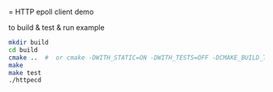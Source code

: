 = HTTP epoll client demo

to build & test & run example
```bash
mkdir build
cd build
cmake ..  #  or cmake -DWITH_STATIC=ON -DWITH_TESTS=OFF -DCMAKE_BUILD_TYPE=Release ..
make
make test
./httpecd
```

